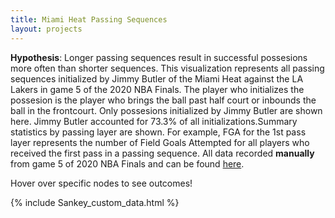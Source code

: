 ```yaml
---
title: Miami Heat Passing Sequences
layout: projects
---
```


**Hypothesis**: Longer passing sequences result in successful possesions more often than shorter sequences. This visualization represents all passing sequences initialized by Jimmy Butler of the Miami Heat against the LA Lakers in game 5 of the 2020 NBA Finals. The player who initializes the possesion is the player who brings the ball past half court or inbounds the ball in the frontcourt. Only possesions initialized by Jimmy Butler are shown here. Jimmy Butler accounted for 73.3% of all initializations.Summary statistics by passing layer are shown. For example, FGA for the 1st pass layer represents the number of Field Goals Attempted for all players who received the first pass in a passing sequence. All data recorded **manually** from game 5 of 2020 NBA Finals and can be found [here](https://github.com/brendenconnors/HW4-Network).

Hover over specific nodes to see outcomes!

{% include Sankey_custom_data.html %}

